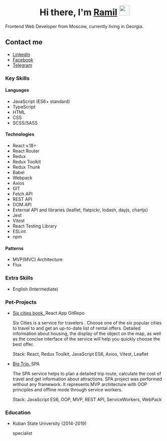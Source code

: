 <h1 align="center">Hi there, I'm <a href="https://www.linkedin.com/in/ramil-veliev/" target="_blank">Ramil</a> 
<img src="https://github.com/blackcater/blackcater/raw/main/images/Hi.gif" width="auto" height="32"/></h1>

<p>Frontend Web Developer from Moscow, currently living in Georgia.</p>

<h2>Contact me</h2>
<ul>
  <li><a href="https://www.linkedin.com/in/ramil-veliev/">Linkedin</a></li>
  <li><a href="https://www.facebook.com/profile.php?id=100087110756026">Facebook</a></li>
  <li><a href="https://t.me/ramiljs">Telegram</a></li>
</ul>

<h3>Key Skills</h3>

<h4>Languages</h4>
<ul>
  <li>JavaScript (ES6+ standard)</li>
  <li>TypeScript</li>
  <li>HTML</li>
  <li>CSS</li>
  <li>SCSS/SASS</li>
</ul>

<h4>Technologies</h4>
<ul>
  <li>React v.18+</li>
  <li>React Router</li>
  <li>Redux</li>
  <li>Redux Toolkit</li>
  <li>Redux Thunk</li>
  <li>Babel</li>
  <li>Webpack</li>
  <li>Axios</li>
  <li>GIT</li>
  <li>Fetch API</li>
  <li>REST API</li>
  <li>DOM API</li>
  <li>External API and libraries (leaflet, flatpickr, lodash, dayjs, chartjs)</li>
  <li>Jest</li>
  <li>Vitest</li>
  <li>React Testing Library</li>
  <li>ESLint</li>
  <li>npm</li>
</ul>

<h4>Patterns</h4>
<ul>
  <li>MVP(MVC) Architecture</li>
  <li>Flux</li>
</ul>

<h3>Extra Skills</h3>
<ul>
  <li>English (Intermediate)</li>
</ul>

<h3>Pet-Projects</h3>
<ul>
  
  <li><a href="https://six-cities-book.vercel.app/">Six cities book. </a>React App <!-- <a href="https://github.com/RamilJS/six-cities-book"> --> GitRepo </a>
    <p>Six Cities is a service for travelers . Choose one of the six popular cities to travel to and get an up-to-date list of rental offers. Detailed information about housing, the display of the object on the map, as well as the concise interface of the service will help you quickly choose the best offer.</p>
    <p>Stack: React, Redux Toolkit, JavaScript ES6, Axios, Vitest, Leaflet</p>
  </li>

  <li><a href="https://ramiljs.github.io/big-trip/">Big Trip. </a>SPA <!-- <a href="https://github.com/RamilJS/big-trip">GitRepo</a> -->
    <p>The SPA service helps to plan a detailed trip route, calculate the cost of travel and get information about attractions. SPA project was performed without any framework. It represents MVP architecture with OOP principles and offline mode through service workers.</p>
    <p>Stack: JavaScript ES6, OOP, MVP, REST API, ServiceWorkers, WebPack</p>
  </li>

  
</ul>

<h3>Education</h3>
<ul>
  <li>Kuban State University (2014-2019)
    <p>specialist</p>
  </li>
  
</ul>


